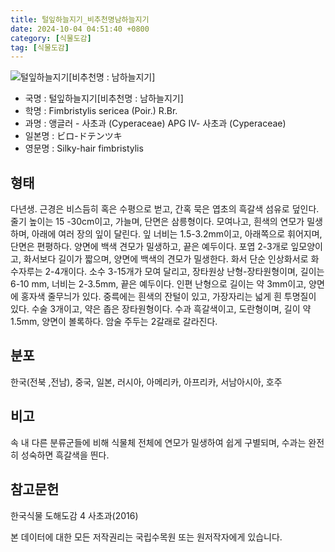 ```yaml
---
title: 털잎하늘지기_비추천명남하늘지기
date: 2024-10-04 04:51:40 +0800
category: [식물도감]
tag: [식물도감]
---
```




![털잎하늘지기[비추천명 : 남하늘지기]](/fileUpload/plants/basic/Cyperaceae/Fimbristylis/5417/5417_1_th2.jpg)
- 국명 : 털잎하늘지기[비추천명 : 남하늘지기]
- 학명 : Fimbristylis sericea (Poir.) R.Br.
- 과명 : 앵글러 - 사초과 (Cyperaceae) APG Ⅳ- 사초과 (Cyperaceae)
- 일본명 : ビロ-ドテンツキ
- 영문명 : Silky-hair fimbristylis


## 형태
다년생. 근경은 비스듬히 혹은 수평으로 벋고, 간혹 묵은 엽초의 흑갈색 섬유로 덮인다. 줄기 높이는 15 -30cm이고, 가늘며, 단면은 삼릉형이다. 모여나고,  흰색의 연모가 밀생하며, 아래에 여러 장의 잎이 달린다. 잎 너비는 1.5-3.2mm이고, 아래쪽으로 휘어지며, 단면은 편평하다. 양면에 백색 견모가 밀생하고, 끝은 예두이다. 포엽 2-3개로 잎모양이고, 화서보다 길이가 짧으며, 양면에 백색의 견모가 밀생한다. 화서 단순 인상화서로 화수자루는 2-4개이다. 소수 3-15개가 모여 달리고, 장타원상 난형-장타원형이며, 길이는 6-10 mm, 너비는 2-3.5mm, 끝은 예두이다. 인편 난형으로 길이는 약 3mm이고, 양면에 홍자색 줄무늬가 있다. 중륵에는 흰색의 잔털이 있고, 가장자리는 넓게 흰 투명질이 있다. 수술 3개이고, 약은 좁은 장타원형이다. 수과 흑갈색이고, 도란형이며, 길이 약 1.5mm, 양면이 볼록하다. 암술 주두는 2갈래로 갈라진다.
## 분포
한국(전북 ,전남), 중국, 일본, 러시아, 아메리카, 아프리카, 서남아시아, 호주
## 비고
속 내 다른 분류군들에 비해 식물체 전체에 연모가 밀생하여 쉽게 구별되며, 수과는 완전히 성숙하면 흑갈색을 띈다.
## 참고문헌
한국식물 도해도감 4 사초과(2016)






본 데이터에 대한 모든 저작권리는 국립수목원 또는 원저작자에게 있습니다.
